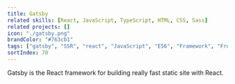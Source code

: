 ```yaml
---
title: Gatsby
related skills: [React, JavaScript, TypeScript, HTML, CSS, Sass]
related projects: []
icon: "./gatsby.png"
brandColor: "#763cb1"
tags: ["gatsby", "SSR", "react", "JavaScript", "ES6", "Framework", "Frontend"]
sortIndex: 70
---
```


Gatsby is the React framework for building really fast static site with React.
